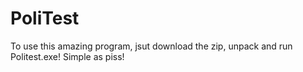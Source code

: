 # PoliTest

To use this amazing program, jsut download the zip, unpack and run Politest.exe!
Simple as piss!
